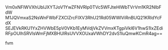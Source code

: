Vm0xNFlWVXhUblJXYTJoV1YwZFNVRlp0TVc5WFJteHlWbTVrVm1KR2NIbFdW
M1JQVmxaS2NsWnFWbFZXClZrcFlXV3RhU21Rd05WWlViRnBUQ21KRldYcFdX
SEJEVkRKU1YxZHVWbE5pV0VKb1EyMVdjVkZVVmxKTgpiVkl6V1hwS1IxZEdi
RFpOUlhSRVlsWmFjMXBHUlRsUVVXOUxaVWhDY2dvS1luQmwKCmR4ag==

fvm
